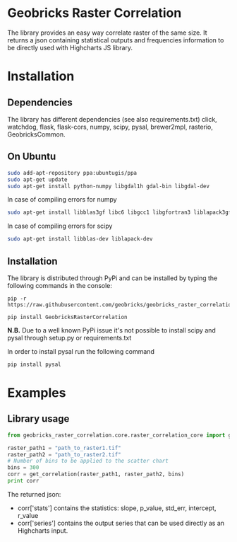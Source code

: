 Geobricks Raster Correlation
====================

The library provides an easy way correlate raster of the same size. It returns a json containing statistical outputs and frequencies information to be directly used with Highcharts JS library.

# Installation

## Dependencies

The library has different dependencies (see also requirements.txt) click, watchdog, flask, flask-cors, numpy, scipy, pysal, brewer2mpl, rasterio, GeobricksCommon.

## On Ubuntu

```bash
sudo add-apt-repository ppa:ubuntugis/ppa
sudo apt-get update
sudo apt-get install python-numpy libgdal1h gdal-bin libgdal-dev
```

In case of compiling errors for numpy
```bash
sudo apt-get install libblas3gf libc6 libgcc1 libgfortran3 liblapack3gf libstdc++6 build-essential gfortran python-all-dev libatlas-base-dev python-dev
```

In case of compiling errors for scipy
```bash
sudo apt-get install libblas-dev liblapack-dev
```

## Installation

The library is distributed through PyPi and can be installed by typing the following commands in the console:
```
pip -r https://raw.githubusercontent.com/geobricks/geobricks_raster_correlation/master/requirements.txt

pip install GeobricksRasterCorrelation
```

**N.B.** Due to a well known PyPi issue it's not possible to install scipy and pysal through setup.py or requirements.txt 

In order to install pysal run the following command
```bash
pip install pysal
```


# Examples

## Library usage

```python
from geobricks_raster_correlation.core.raster_correlation_core import get_correlation

raster_path1 = "path_to_raster1.tif"
raster_path2 = "path_to_raster2.tif"
# Number of bins to be applied to the scatter chart
bins = 300
corr = get_correlation(raster_path1, raster_path2, bins)
print corr
```

The returned json:
 
 * corr['stats'] contains the statistics: slope, p_value, std_err, intercept, r_value
 * corr['series']  contains the output series that can be used directly as an Highcharts input. 
